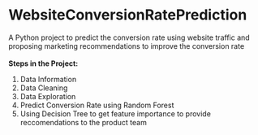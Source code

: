 # WebsiteConversionRatePrediction
A Python project to predict the conversion rate using website traffic and proposing marketing recommendations to improve the conversion rate<br>
<br>
<b>Steps in the Project:</b><br>
1. Data Information<br>
2. Data Cleaning<br>
3. Data Exploration<br>
4. Predict Conversion Rate using Random Forest <br>
5. Using Decision Tree to get feature importance to provide reccomendations to the product team
